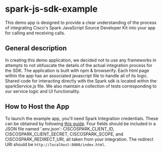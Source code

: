 # spark-js-sdk-example

This demo app is designed to provide a clear understanding of the process of integrating Cisco's Spark JavaScript Source Developer Kit into your app for calling and receiving calls.

## General description

In creating this demo application, we decided not to use any frameworks in attempts to not obfuscate the details of the actual integration process for the SDK. The application is built with npm & browserify. Each html page within the app has an associated javascript file to handle all of its logic. Shared code for interacting directly with the Spark sdk is located within the sparkService.js file. We also maintain a collection of tests corresponding to our service logic and UI functionality.

## How to Host the App

To launch the example app, you'll need Spark Integration credentials. These can be obtained by following [this guide](https://developer.ciscospark.com/authentication.html). Four fields should be included in a JSON file named '.env.json': CISCOSPARK_CLIENT_ID, CISCOSPARK_CLIENT_SECRET, CISCOSPARK_SCOPE, and CISCOSPARK_REDIRECT_URI, all taken from your integration. The redirect URI should be `http://localhost:8000/index.html`.
